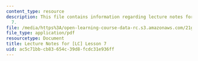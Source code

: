 ```yaml
---
content_type: resource
description: This file contains information regarding lecture notes for [LC] lesson
  7.
file: /media/https%3A/open-learning-course-data-rc.s3.amazonaws.com/21g-107-chinese-i-streamlined-fall-2014/ac5c71bbcb83654c39d8fcdc31e936ff_MIT21G_107F14_Chars7.pdf
file_type: application/pdf
resourcetype: Document
title: Lecture Notes for [LC] Lesson 7
uid: ac5c71bb-cb83-654c-39d8-fcdc31e936ff
---
```

